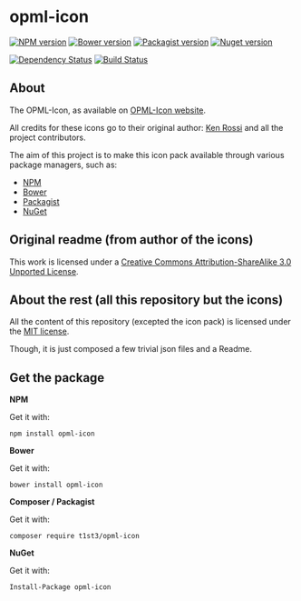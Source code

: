 opml-icon
===============


[![NPM version](https://img.shields.io/npm/v/opml-icon.svg)](https://www.npmjs.org/package/opml-icon)
[![Bower version](https://img.shields.io/bower/v/opml-icon.svg)](http://bower.io/search/?q=opml-icon)
[![Packagist version](https://img.shields.io/packagist/v/t1st3/opml-icon.svg)](https://packagist.org/packages/t1st3/opml-icon)
[![Nuget version](https://img.shields.io/nuget/v/opml-icon.svg)](https://www.nuget.org/packages/opml-icon/)

[![Dependency Status](https://img.shields.io/david/dev/T1st3/opml-icon.svg)](https://david-dm.org/t1st3/opml-icon)
[![Build Status](https://img.shields.io/travis/T1st3/opml-icon.svg)](https://travis-ci.org/T1st3/opml-icon)



About
----------

The OPML-Icon, as available on [OPML-Icon website](http://opmlicons.com/).

All credits for these icons go to their original author: [Ken Rossi](http://www.krossi.com/) and all the project contributors.

The aim of this project is to make this icon pack available through various package managers, such as:

- [NPM](https://npmjs.org)
- [Bower](http://bower.io)
- [Packagist](https://packagist.org)
- [NuGet](https://www.nuget.org)




Original readme (from author of the icons)
----------


This work is licensed under a [Creative Commons Attribution-ShareAlike 3.0 Unported License](http://creativecommons.org/licenses/by-sa/3.0/).








About the rest (all this repository but the icons)
----------

All the content of this repository (excepted the icon pack) 
is licensed under the [MIT license](http://opensource.org/licenses/MIT).

Though, it is just composed a few trivial json files and a Readme.



Get the package
----------

**NPM**

Get it with:

```
npm install opml-icon
```


**Bower**

Get it with:

```
bower install opml-icon
```


**Composer / Packagist**

Get it with:

```
composer require t1st3/opml-icon
```


**NuGet**

Get it with:

```
Install-Package opml-icon
```

